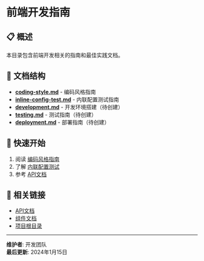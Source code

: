 # 前端开发指南

## 📋 概述

本目录包含前端开发相关的指南和最佳实践文档。

## 📁 文档结构

- **[coding-style.md](./coding-style.md)** - 编码风格指南
- **[inline-config-test.md](./inline-config-test.md)** - 内联配置测试指南
- **[development.md](./development.md)** - 开发环境搭建（待创建）
- **[testing.md](./testing.md)** - 测试指南（待创建）
- **[deployment.md](./deployment.md)** - 部署指南（待创建）

## 🎯 快速开始

1. 阅读 [编码风格指南](./coding-style.md)
2. 了解 [内联配置测试](./inline-config-test.md)
3. 参考 [API文档](../api/)

## 🔗 相关链接

- [API文档](../api/)
- [组件文档](../components/)
- [项目根目录](../../)

---

**维护者**: 开发团队  
**最后更新**: 2024年1月15日